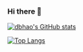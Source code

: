 ### Hi there 👋

[![dbhao's GitHub stats](https://github-readme-stats.vercel.app/api?username=dbhao&count_private=true)](https://github.com/dbhao)

[![Top Langs](https://github-readme-stats.vercel.app/api/top-langs/?username=dbhao&count_private=true)](https://github.com/anuraghazra/github-readme-stats)

